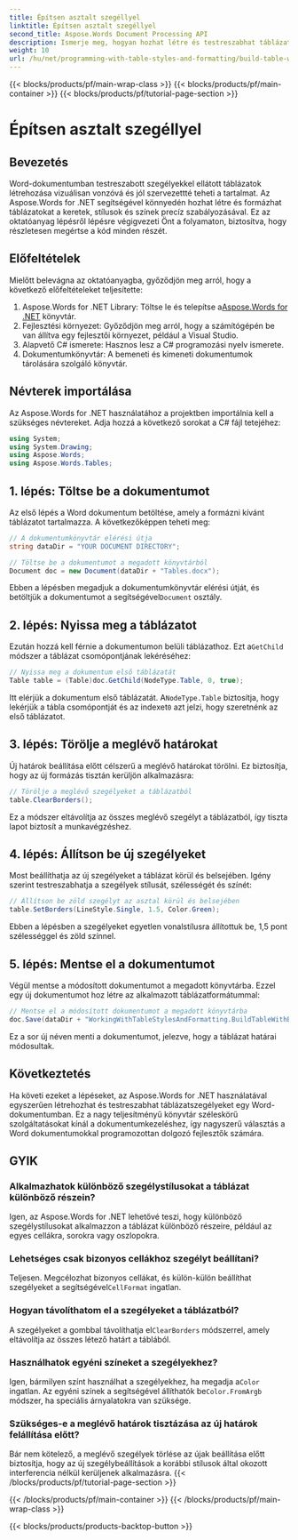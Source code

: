 ```yaml
---
title: Építsen asztalt szegéllyel
linktitle: Építsen asztalt szegéllyel
second_title: Aspose.Words Document Processing API
description: Ismerje meg, hogyan hozhat létre és testreszabhat táblázatszegélyeket Word dokumentumokban az Aspose.Words for .NET használatával. Kövesse lépésenkénti útmutatónkat a részletes utasításokért.
weight: 10
url: /hu/net/programming-with-table-styles-and-formatting/build-table-with-borders/
---
```


{{< blocks/products/pf/main-wrap-class >}}
{{< blocks/products/pf/main-container >}}
{{< blocks/products/pf/tutorial-page-section >}}

# Építsen asztalt szegéllyel

## Bevezetés

Word-dokumentumban testreszabott szegélyekkel ellátott táblázatok létrehozása vizuálisan vonzóvá és jól szervezettté teheti a tartalmat. Az Aspose.Words for .NET segítségével könnyedén hozhat létre és formázhat táblázatokat a keretek, stílusok és színek precíz szabályozásával. Ez az oktatóanyag lépésről lépésre végigvezeti Önt a folyamaton, biztosítva, hogy részletesen megértse a kód minden részét.

## Előfeltételek

Mielőtt belevágna az oktatóanyagba, győződjön meg arról, hogy a következő előfeltételeket teljesítette:

1.  Aspose.Words for .NET Library: Töltse le és telepítse a[Aspose.Words for .NET](https://releases.aspose.com/words/net/) könyvtár.
2. Fejlesztési környezet: Győződjön meg arról, hogy a számítógépén be van állítva egy fejlesztői környezet, például a Visual Studio.
3. Alapvető C# ismerete: Hasznos lesz a C# programozási nyelv ismerete.
4. Dokumentumkönyvtár: A bemeneti és kimeneti dokumentumok tárolására szolgáló könyvtár.

## Névterek importálása

Az Aspose.Words for .NET használatához a projektben importálnia kell a szükséges névtereket. Adja hozzá a következő sorokat a C# fájl tetejéhez:

```csharp
using System;
using System.Drawing;
using Aspose.Words;
using Aspose.Words.Tables;
```

## 1. lépés: Töltse be a dokumentumot

Az első lépés a Word dokumentum betöltése, amely a formázni kívánt táblázatot tartalmazza. A következőképpen teheti meg:

```csharp
// A dokumentumkönyvtár elérési útja
string dataDir = "YOUR DOCUMENT DIRECTORY";

// Töltse be a dokumentumot a megadott könyvtárból
Document doc = new Document(dataDir + "Tables.docx");
```

 Ebben a lépésben megadjuk a dokumentumkönyvtár elérési útját, és betöltjük a dokumentumot a segítségével`Document` osztály.

## 2. lépés: Nyissa meg a táblázatot

 Ezután hozzá kell férnie a dokumentumon belüli táblázathoz. Ezt a`GetChild` módszer a táblázat csomópontjának lekéréséhez:

```csharp
// Nyissa meg a dokumentum első táblázatát
Table table = (Table)doc.GetChild(NodeType.Table, 0, true);
```

 Itt elérjük a dokumentum első táblázatát. A`NodeType.Table` biztosítja, hogy lekérjük a tábla csomópontját és az indexet`0` azt jelzi, hogy szeretnénk az első táblázatot.

## 3. lépés: Törölje a meglévő határokat

Új határok beállítása előtt célszerű a meglévő határokat törölni. Ez biztosítja, hogy az új formázás tisztán kerüljön alkalmazásra:

```csharp
// Törölje a meglévő szegélyeket a táblázatból
table.ClearBorders();
```

Ez a módszer eltávolítja az összes meglévő szegélyt a táblázatból, így tiszta lapot biztosít a munkavégzéshez.

## 4. lépés: Állítson be új szegélyeket

Most beállíthatja az új szegélyeket a táblázat körül és belsejében. Igény szerint testreszabhatja a szegélyek stílusát, szélességét és színét:

```csharp
// Állítson be zöld szegélyt az asztal körül és belsejében
table.SetBorders(LineStyle.Single, 1.5, Color.Green);
```

Ebben a lépésben a szegélyeket egyetlen vonalstílusra állítottuk be, 1,5 pont szélességgel és zöld színnel.

## 5. lépés: Mentse el a dokumentumot

Végül mentse a módosított dokumentumot a megadott könyvtárba. Ezzel egy új dokumentumot hoz létre az alkalmazott táblázatformátummal:

```csharp
// Mentse el a módosított dokumentumot a megadott könyvtárba
doc.Save(dataDir + "WorkingWithTableStylesAndFormatting.BuildTableWithBorders.docx");
```

Ez a sor új néven menti a dokumentumot, jelezve, hogy a táblázat határai módosultak.

## Következtetés

Ha követi ezeket a lépéseket, az Aspose.Words for .NET használatával egyszerűen létrehozhat és testreszabhat táblázatszegélyeket egy Word-dokumentumban. Ez a nagy teljesítményű könyvtár széleskörű szolgáltatásokat kínál a dokumentumkezeléshez, így nagyszerű választás a Word dokumentumokkal programozottan dolgozó fejlesztők számára.

## GYIK

### Alkalmazhatok különböző szegélystílusokat a táblázat különböző részein?
Igen, az Aspose.Words for .NET lehetővé teszi, hogy különböző szegélystílusokat alkalmazzon a táblázat különböző részeire, például az egyes cellákra, sorokra vagy oszlopokra.

### Lehetséges csak bizonyos cellákhoz szegélyt beállítani?
 Teljesen. Megcélozhat bizonyos cellákat, és külön-külön beállíthat szegélyeket a segítségével`CellFormat` ingatlan.

### Hogyan távolíthatom el a szegélyeket a táblázatból?
 A szegélyeket a gombbal távolíthatja el`ClearBorders` módszerrel, amely eltávolítja az összes létező határt a táblából.

### Használhatok egyéni színeket a szegélyekhez?
 Igen, bármilyen színt használhat a szegélyekhez, ha megadja a`Color` ingatlan. Az egyéni színek a segítségével állíthatók be`Color.FromArgb` módszer, ha speciális árnyalatokra van szüksége.

### Szükséges-e a meglévő határok tisztázása az új határok felállítása előtt?
Bár nem kötelező, a meglévő szegélyek törlése az újak beállítása előtt biztosítja, hogy az új szegélybeállítások a korábbi stílusok által okozott interferencia nélkül kerüljenek alkalmazásra.
{{< /blocks/products/pf/tutorial-page-section >}}

{{< /blocks/products/pf/main-container >}}
{{< /blocks/products/pf/main-wrap-class >}}

{{< blocks/products/products-backtop-button >}}
